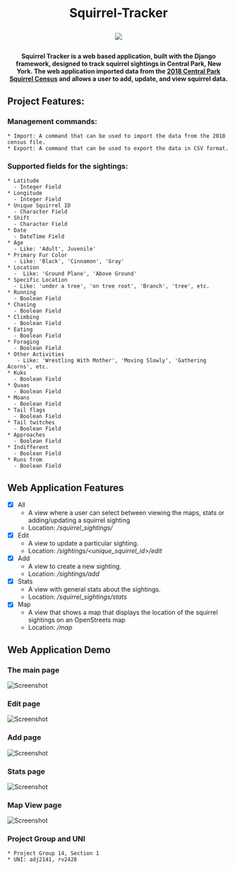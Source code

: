 <h1 align="center"> Squirrel-Tracker 

![](https://encrypted-tbn0.gstatic.com/images?q=tbn:ANd9GcSDmxds7w_jy3_ZUSU7n9mxwqa-EwfldIOv0kIfusMwLYt7OYeY&s.jpg)
</h1>
<h4 align="center">Squirrel Tracker is a web based application, built with the Django framework, designed to track squirrel sightings in Central Park, New York. The web application imported data from the  <a href="https://data.cityofnewyork.us/Environment/2018-Central-Park-Squirrel-Census-Squirrel-Data/vfnx-vebw">2018 Central Park Squirrel Census</a> and allows a user to add, update, and view squirrel data. 
</h4>

## Project Features:
### Management commands:
    * Import: A command that can be used to import the data from the 2018 census file.
    * Export: A command that can be used to export the data in CSV format.
### Supported fields for the sightings:
    * Latitude
      - Integer Field
    * Longitude
      - Integer Field
    * Unique Squirrel ID
      - Character Field
    * Shift
      - Character Field
    * Date
      - DateTime Field
    * Age
      - Like: 'Adult', Juvenile'
    * Primary Fur Color
      - Like: 'Black', 'Cinnamon', 'Gray'
    * Location
      -  Like: 'Ground Plane', 'Above Ground'
    * Specific Location
      - Like: 'under a tree', 'on tree root', 'Branch', 'tree', etc.  
    * Running
      - Boolean Field
    * Chasing
      - Boolean Field
    * Climbing
      - Boolean Field
    * Eating
      - Boolean Field
    * Foraging
      - Boolean Field
    * Other Activities
       - Like: 'Wrestling With Mother', 'Moving Slowly', 'Gathering Acorns', etc.
    * Kuks
      - Boolean Field
    * Quaas
      - Boolean Field
    * Moans
      - Boolean Field
    * Tail flags
      - Boolean Field
    * Tail twitches
      - Boolean Field
    * Approaches
      - Boolean Field
    * Indifferent
      - Boolean Field
    * Runs from
      - Boolean Field

## Web Application Features
- [x] All
    + A view where a user can select between viewing the maps, stats or adding/updating a squirrel sighting
    + Location: */squirrel_sightings/*
- [x] Edit
    + A view to update a particular sighting. 
    + Location: */sightings/<unique_squirrel_id>/edit*
- [x] Add
    + A view to create a new sighting. 
    + Location: */sightings/add*
- [x] Stats
    + A view with general stats about the sightings.
    + Location: */squirrel_sightings/stats*
- [x] Map
    + A view that shows a map that displays the location of the squirrel sightings on an OpenStreets map
    + Location: */map*
    
## Web Application Demo 
### The main page
![Screenshot](5.png)
### Edit page
![Screenshot](4.png)
### Add page
![Screenshot](3.png)
### Stats page
![Screenshot](2.png)
### Map View page
![Screenshot](1.png)

### Project Group and UNI
    * Project Group 14, Section 1
    * UNI: adj2141, rv2428

